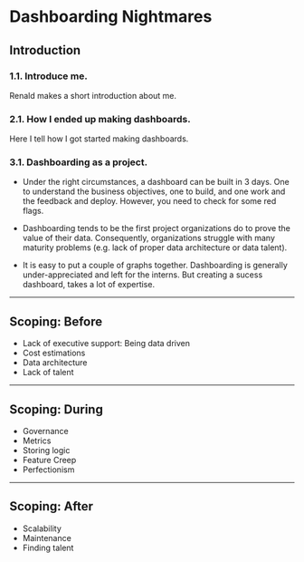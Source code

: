 # Dashboarding Nightmares

## Introduction

### 1.1. Introduce me.
Renald makes a short introduction about me. 

### 2.1. How I ended up making dashboards.
Here I tell how I got started making dashboards.

### 3.1. Dashboarding as a project.

- Under the right circumstances, a dashboard can be built in 3 days. One to understand the business objectives, one to build, and one work and the feedback and deploy. However, you need to check for some red flags.

- Dashboarding tends to be the first project organizations do to prove the value of their data. Consequently, organizations struggle with many maturity problems (e.g. lack of proper data architecture or data talent).

- It is easy to put a couple of graphs together. Dashboarding is generally under-appreciated and left for the interns. But creating a sucess dashboard, takes a lot of expertise. 

---

## Scoping: Before

- Lack of executive support: Being data driven
- Cost estimations
- Data architecture
- Lack of talent

---

## Scoping: During

- Governance
- Metrics
- Storing logic
- Feature Creep
- Perfectionism

---

## Scoping: After

- Scalability
- Maintenance
- Finding talent
